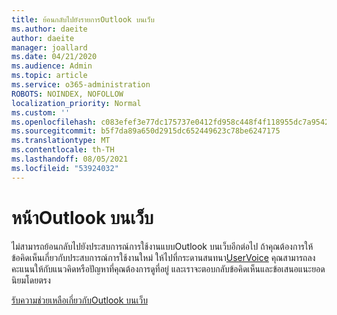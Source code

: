 ```yaml
---
title: ย้อนกลับไปยังรายการOutlook บนเว็บ
ms.author: daeite
author: daeite
manager: joallard
ms.date: 04/21/2020
ms.audience: Admin
ms.topic: article
ms.service: o365-administration
ROBOTS: NOINDEX, NOFOLLOW
localization_priority: Normal
ms.custom: ''
ms.openlocfilehash: c083efef3e77dc175737e0412fd958c448f4f118955dc7a95427dab831ccbe4d
ms.sourcegitcommit: b5f7da89a650d2915dc652449623c78be6247175
ms.translationtype: MT
ms.contentlocale: th-TH
ms.lasthandoff: 08/05/2021
ms.locfileid: "53924032"
---
```

# <a name="the-new-outlook-on-the-web"></a>หน้าOutlook บนเว็บ

ไม่สามารถย้อนกลับไปยังประสบการณ์การใช้งานแบบOutlook บนเว็บอีกต่อไป ถ้าคุณต้องการให้ข้อคิดเห็นเกี่ยวกับประสบการณ์การใช้งานใหม่ ให้ไปที่กระดานสนทนา[UserVoice](https://go.microsoft.com/fwlink/?linkid=2103182) คุณสามารถลงคะแนนให้กับแนวคิดหรือปัญหาที่คุณต้องการดูที่อยู่ และเราจะตอบกลับข้อคิดเห็นและข้อเสนอแนะยอดนิยมโดยตรง

[รับความช่วยเหลือเกี่ยวกับOutlook บนเว็บ](https://support.office.com/article/017014cd-2ad0-41ab-8473-6bd8c349d4f8)